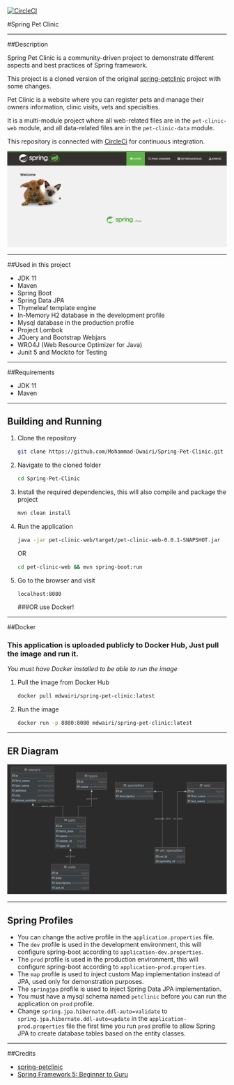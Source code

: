 [![CircleCI](https://circleci.com/gh/Mohammad-Dwairi/Spring-Pet-Clinic.svg?style=svg&circle-token=5e1fe1801d3124b5355aba57d250ea82d4178ebd)](https://app.circleci.com/pipelines/github/Mohammad-Dwairi)

#Spring Pet Clinic 
___
##Description

Spring Pet Clinic is a community-driven project to demonstrate different aspects and best practices of Spring framework.

This project is a cloned version of the original [spring-petclinic](https://github.com/spring-projects/spring-petclinic) project with some changes.

Pet Clinic is a website where you can register pets and manage their owners information, clinic visits, vets and specialties.

It is a multi-module project where all web-related files are in the `pet-clinic-web` module, and all data-related files are
in the `pet-clinic-data` module.

This repository is connected with [CircleCi](https://circleci.com) for continuous integration.

![alt text](pet-clinic-home.png)
___
##Used in this project

- JDK 11
- Maven 
- Spring Boot
- Spring Data JPA
- Thymeleaf template engine
- In-Memory H2 database in the development profile
- Mysql database in the production profile
- Project Lombok
- JQuery and Bootstrap Webjars
- WRO4J (Web Resource Optimizer for Java)
- Junit 5 and Mockito for Testing
___
##Requirements

- JDK 11
- Maven

___
## Building and Running
1. Clone the repository
   ```bash
   git clone https://github.com/Mohammad-Dwairi/Spring-Pet-Clinic.git
   ```
2. Navigate to the cloned folder
   ```bash
   cd Spring-Pet-Clinic
   ```
3. Install the required dependencies, this will also compile and package the project
   ```bash
   mvn clean install
   ```
4. Run the application
    ```bash
    java -jar pet-clinic-web/target/pet-clinic-web-0.0.1-SNAPSHOT.jar
    ```
   OR
    ```bash
    cd pet-clinic-web && mvn spring-boot:run
    ```
5. Go to the browser and visit 
   ```
   localhost:8080
   ```
   ###OR use Docker!
___
##Docker
### This application is uploaded publicly to Docker Hub, Just pull the image and run it.
*You must have Docker installed to be able to run the image*
1. Pull the image from Docker Hub
    ```bash
    docker pull mdwairi/spring-pet-clinic:latest
    ```
2. Run the image
    ```bash
    docker run -p 8080:8080 mdwairi/spring-pet-clinic:latest
    ```
___
## ER Diagram 
![alt text](pet-clinic-diagram.png)
___
## Spring Profiles
- You can change the active profile in the `application.properties` file.
- The `dev` profile is used in the development environment, this will configure spring-boot according to `application-dev.properties`.
- The `prod` profile is used in the production environment, this will configure spring-boot according to `application-prod.properties`.
- The `map` profile is used to inject custom Map implementation instead of JPA, used only for demonstration purposes.
- The `springjpa` profile is used to inject Spring Data JPA implementation.
- You must have a mysql schema named `petclinic` before you can run the application on `prod` profile.
- Change `spring.jpa.hibernate.ddl-auto=validate` to `spring.jpa.hibernate.ddl-auto=update` in the `application-prod.properties` 
  file the first time you run `prod` profile to allow Spring JPA to create database tables based on the entity classes.

___
##Credits
- [spring-petclinic](https://github.com/spring-projects/spring-petclinic)
- [Spring Framework 5: Beginner to Guru](https://www.udemy.com/course/spring-framework-5-beginner-to-guru/)



